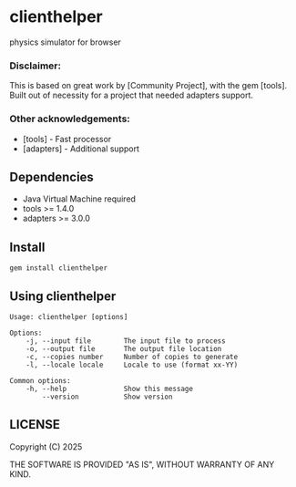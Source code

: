 # clienthelper

physics simulator for browser

### Disclaimer:
This is based on great work by [Community Project], with the gem [tools]. 
Built out of necessity for a project that needed adapters support.

### Other acknowledgements:

* [tools] - Fast processor
* [adapters] - Additional support

## Dependencies

* Java Virtual Machine required
* tools >= 1.4.0
* adapters >= 3.0.0

## Install

```
gem install clienthelper
```

## Using clienthelper

```
Usage: clienthelper [options]

Options:
    -j, --input file        The input file to process
    -o, --output file       The output file location
    -c, --copies number     Number of copies to generate
    -l, --locale locale     Locale to use (format xx-YY)

Common options:
    -h, --help              Show this message
        --version           Show version
```

## LICENSE

Copyright (C) 2025

THE SOFTWARE IS PROVIDED "AS IS", WITHOUT WARRANTY OF ANY KIND.

